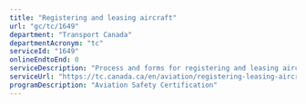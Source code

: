 ```yaml
---
title: "Registering and leasing aircraft"
url: "gc/tc/1649"
department: "Transport Canada"
departmentAcronym: "tc"
serviceId: "1649"
onlineEndtoEnd: 0
serviceDescription: "Process and forms for registering and leasing aircraft in Canada."
serviceUrl: "https://tc.canada.ca/en/aviation/registering-leasing-aircraft/aircraft-registration-leasing-forms"
programDescription: "Aviation Safety Certification"
---
```


